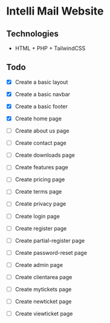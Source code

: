 # Intelli Mail Website

## Technologies

-   HTML + PHP + TailwindCSS

## Todo

-   [x] Create a basic layout
-   [x] Create a basic navbar
-   [x] Create a basic footer

-   [x] Create home page
-   [ ] Create about us page
-   [ ] Create contact page
-   [ ] Create downloads page
-   [ ] Create features page
-   [ ] Create pricing page
-   [ ] Create terms page
-   [ ] Create privacy page

-   [ ] Create login page
-   [ ] Create register page
-   [ ] Create partial-register page
-   [ ] Create password-reset page

-   [ ] Create admin page

-   [ ] Create clientarea page
-   [ ] Create mytickets page
-   [ ] Create newticket page
-   [ ] Create viewticket page
